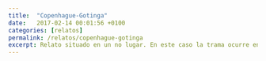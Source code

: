 ```yaml
---
title:  "Copenhague-Gotinga"
date:   2017-02-14 00:01:56 +0100
categories: [relatos]
permalink: /relatos/copenhague-gotinga
excerpt: Relato situado en un no lugar. En este caso la trama ocurre en un tren.
---
```

